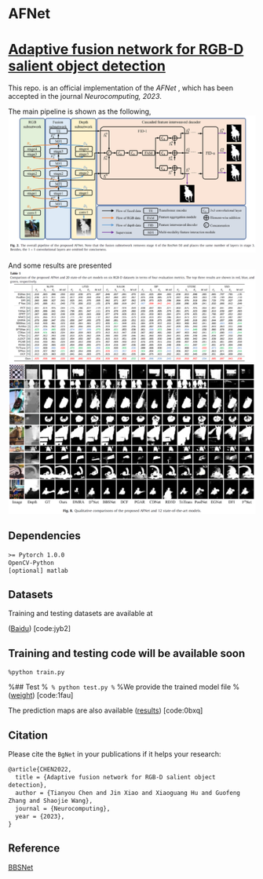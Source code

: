 # AFNet
# [Adaptive fusion network for RGB-D salient object detection](https://doi.org/10.1016/j.neucom.2022.12.004)

This repo. is an official implementation of the *AFNet* , which has been accepted in the journal *Neurocomputing, 2023*. 

The main pipeline is shown as the following, 
![AFNet](figures/network.png)

And some results are presented
![quantitative results](figures/results.png)
![qualitative results](figures/results2.png)

## Dependencies 
```
>= Pytorch 1.0.0
OpenCV-Python
[optional] matlab
```

## Datasets
Training and testing datasets are available at 

([Baidu](https://pan.baidu.com/s/1FfUyjr_rUo4ek8pp0DzvDw)) [code:jyb2]

## Training and testing code will be available soon
```
%python train.py
```

%## Test
%```
% python test.py
%```
%We provide the trained model file 
%([weight](https://pan.baidu.com/s/1sHSPhGvQJszpN97stzuxFA)) [code:1fau]

The prediction maps are also available
([results](https://pan.baidu.com/s/15YnBjvp7JezvKwW6MIliqA)) [code:0bxq]

## Citation
Please cite the `BgNet` in your publications if it helps your research:
```
@article{CHEN2022,
  title = {Adaptive fusion network for RGB-D salient object detection},
  author = {Tianyou Chen and Jin Xiao and Xiaoguang Hu and Guofeng Zhang and Shaojie Wang},
  journal = {Neurocomputing},
  year = {2023},
}
```
## Reference
[BBSNet](https://github.com/zyjwuyan/BBS-Net)
